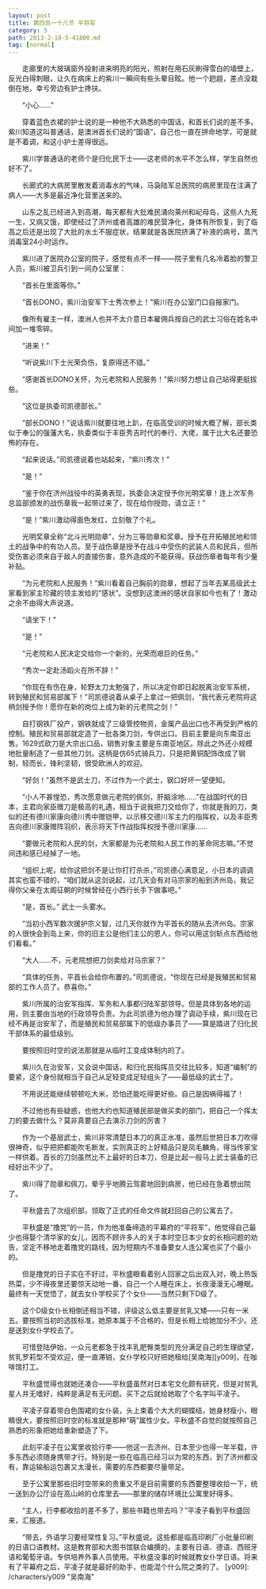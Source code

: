 ```yaml
---
layout: post
title: 第四百一十八节 平将军
category: 5
path: 2013-2-18-5-41800.md
tag: [normal]
---
```


　　走廊里的大玻璃窗外投射进来明亮的阳光，照射在用石灰刷得雪白的墙壁上，反光白得刺眼，让久在病床上的紫川一瞬间有些头晕目眩。他一个趔趄，差点没栽倒在地，幸亏旁边有护士搀扶。

　　“小心……”

　　穿着蓝色衣裙的护士说的是一种他不大熟悉的中国话，和首长们说的差不多。紫川知道这叫普通话，是澳洲首长们说的“国语”，自己也一直在拼命地学，可是就是不着调，和这小护士差得很远。

　　紫川学普通话的老师个是归化民下士——这老师的水平不怎么样，学生自然也好不了。

　　长廊式的大病房里散发着消毒水的气味，马袅陆军总医院的病房里现在注满了病人——大多是最近净化营里送来的。

　　山东之乱已经进入到高潮，每天都有大批难民涌向莱州和屺母岛，这些人九死一生，又病又饿，即使经过了济州或者高雄的难民营净化，身体有所恢复，到了临高之后还是出现了大批的水土不服症状，结果就是各医院挤满了补液的病号，蒸汽消毒室24小时运作。

　　紫川进了医院办公室的院子，感觉有点不一样——院子里有几名冷着脸的警卫人员，紫川被卫兵引到一间办公室里：

　　“首长在里面等你。”

　　“首长DONO，紫川治安军下士秀次参上！”紫川在办公室门口自报家门。

　　像所有雇主一样，澳洲人也并不太介意日本雇佣兵按自己的武士习俗在姓名中间加一堆零碎。

　　“进来！”

　　“听说紫川下士光荣负伤，复原得还不错。”

　　“感谢首长DONO关怀，为元老院和人民服务！”紫川努力想让自己站得更挺拔些。

　　“这位是执委司凯德部长。”

　　“部长DONO！”说话紫川就要往地上趴，在临高受训的时候大概了解，部长类似于奉公的强藩大名，执委类似于丰臣秀吉时代的奉行、大佬，属于比大名还要恐怖的存在。

　　“起来说话。”司凯德说着也站起来，“紫川秀次！”

　　“是！”

　　“鉴于你在济州战役中的英勇表现，执委会决定授予你光明奖章！连上次军务总监部颁发的战伤章我一起带过来了，现在给你授勋，请立正！”

　　“是！”紫川激动得面色发红，立刻敬了个礼。

　　光明奖章全称“北斗光明勋章”，分为三等勋章和奖章。授予在开拓殖民地和领土的战争中的有功人员。至于战伤章是授予在战斗中受伤的武装人员和民兵，但所受伤害必须来自于敌人的直接伤害，意外造成的不能获得。获战伤章者每年有少量补贴。

　　“为元老院和人民服务！”紫川看着自己胸前的勋章，想起了当年去某高级武士家看到家主珍藏的领主发给的“感状”。没想到这澳洲的感状自家如今也有了！激动之余不由得大声说道。

　　“请坐下！”

　　“是！”

　　“元老院和人民决定交给你一个新的，光荣而艰巨的任务。”

　　“秀次一定赴汤蹈火在所不辞！”

　　“你现在有伤在身，轮野太刀太勉强了，所以决定你即日起脱离治安军系统，转到殖民和贸易部属下！”司凯德说着从桌子上拿过一把佩剑，“我代表元老院将这柄剑授予你！愿你在新的岗位上成为新的元老院之剑！”

　　自打钢铁厂投产，钢铁就成了三级管控物资，金属产品出口也不再受到严格的控制。殖民和贸易部就定造了一批各类刀剑，专供出口。目前主要是向东南亚出售。1629式砍刀是大宗出口品，销售对象主要是东南亚地区。除此之外还小规模地批量制造了一些其他刀剑。这柄是仿65式骑兵刀，只是把黄铜配饰改成了钢制，轻而长，锋利坚韧，很受欧洲人的欢迎。

　　“好剑！”虽然不是武士刀，不过作为一个武士，钢口好坏一望便知。

　　“小人不甚惶恐，秀次愿意做元老院的佩剑，肝脑涂地……”在战国时代的日本，主君向家臣赠刀是极高的礼遇，相当于说我把刀交给你了，你就是我的刀，类似的还有德川家康向德川秀中赠铠甲，以示移交德川军主力的指挥权，以及丰臣秀吉向德川家康赠阵羽织，表示将天下作战指挥权授予德川家康……

　　“要做元老院和人民的剑，大家都是为元老院和人民工作的革命同志嘛。”不觉间违和感已经掉了一地。

　　“组织上呢，给你这把剑不是让你打打杀杀，”司凯德心满意足，小日本的调调其实也蛮不错的，“咱们就从这剑说起，过几天会有对马宗家的船到济州岛，我记得你父亲在太阁征朝的时候曾经在小西行长手下做事吧。”

　　“是，首长。” 武士一头雾水。

　　“当初小西军数次援护宗义智，过几天你就作为平首长的随从去济州岛。宗家的人很快会到岛上来，你的旧主公是他们主公的恩人，你可以用这剑斩点东西给他们看看。”

　　“大人……不，元老院想把刀剑卖给对马宗家？”

　　“具体的任务，平首长会给你布置的。”司凯德说，“你现在已经是我殖民和贸易部的工作人员了。恭喜你。”

　　紫川所属的治安军指挥、军务和人事都归陆军部领导。但是具体到各地的运用，则主要由当地的行政领导负责。为此司凯德为他办理了调动手续，紫川现在已经不再是治安军了，而是殖民和贸易部属下的低级办事员了——算是踏进了归化民干部体系的最低级别。

　　要按照旧时空的说法那就是从临时工变成体制内的了。

　　紫川久在治安军，又会说中国话，和归化民指挥员交往比较多，知道“编制”的要紧，这个身份就相当于自己从足轻变成足轻组头了——最低级的武士了。

　　不用说还能继续顿顿吃大米，恐怕还能吃得更好些。自己是因祸得福了！

　　不过他也有些疑惑，也他大约也知道殖民部是做买卖的部门，把自己一个挥太刀的要去做什么？莫非真要自己去演示刀剑的厉害？

　　作为一个基层武士，紫川非常清楚日本刀的真正水准，虽然后世把日本刀吹得很神奇，似乎把把都能吹毛断发，实则真正的上好精品只是凤毛麟角，得当传家宝一样供着。首长的刀剑虽然比不上最好的日本刀，但是比起一般马上武士装备的已经好出不少了。

　　紫川得了勋章和佩刀，晕乎乎地腾云驾雾地回到病房，他已经在急着想出院了。

　　平秋盛去了次组织部，领取了正式的任命文件就赶回自己的公寓去了。

　　平秋盛是“撸党”的一员，作为他准备缔造的平幕府的“平将军”，他觉得自己最少也得娶个清华家的女儿，因而不顾许多人的关于本时空日本少女的长相问题的劝告，坚定不移地走着撸党的路线，因为短期内不准备要女人连公寓也买了个最小的。

　　但是撸党的日子实在不好过，平秋盛眼看着别人回家之后出双入对，晚上热饭热菜，少不得夜里还要惊天动地一番，自己一个人睡在床上，长夜漫漫无心睡眠。最终有一天觉悟了，就去女仆学校买了个女仆——当然只剩下D级了。

　　这个D级女仆长相倒还相当不错，评级这么低主要是贫乳又矮——只有一米五。要按照当初的选拔标准，她原本属于不合格的，但是长相上给她加分不少。还是送到女仆学校去了。

　　可惜登陆伊始，一众元老都急于找丰乳肥臀类型的充分满足自己的生理欲望，贫乳罗莉型不受欢迎，便一直滞销，女仆学校只好把她租给[吴南海][y009]，在咖啡馆打工。

　　平秋盛觉得也就她还凑合——平秋盛虽然对日本宅文化颇有研究，但是对贫乳星人并无嗜好，纯粹是满足有无问题。买下之后就给她取了个名字叫平凌子。

　　平凌子穿着带白色围裙的女仆装，头上束着个大大的蝴蝶结，她身材瘦小，眼睛很大，要按照旧时空的标准就是那种“萌”属性少女。平秋盛不自觉的就按照自己熟悉的形象把她给重新塑造了下。

　　此刻平凌子在公寓里收拾行李——他这一去济州、日本至少也得一年半载，许多东西必须随身携带才行。特别是一些在临高已经习以为常的东西，到了济州都没有，靠运输船运包裹又太漫长，需要的东西都要尽量带足。

　　至于公寓里那些旧时空带来的贵重又不是目前需要的东西要整理收拾一下，统一送到办公厅设在高山岭的仓库里去——那里的储存环境比公寓里好得多。

　　“主人，行李都收拾的差不多了，那些书籍也带去吗？”平凌子看到平秋盛回来，汇报道。

　　“带去，外语学习要经常性复习。”平秋盛说。这些都是临高印刷厂小批量印刷的日语口语教材。这是教育部和大图书馆联合编撰的，主要有日语、德语、西班牙语和葡萄牙语。专供培养外事人员使用。平秋盛没事的时候就教女仆学日语。将来有了平幕府之后，平凌子就是最好的助手，也能混个什么院之类的了。
[y009]: /characters/y009 "吴南海"
